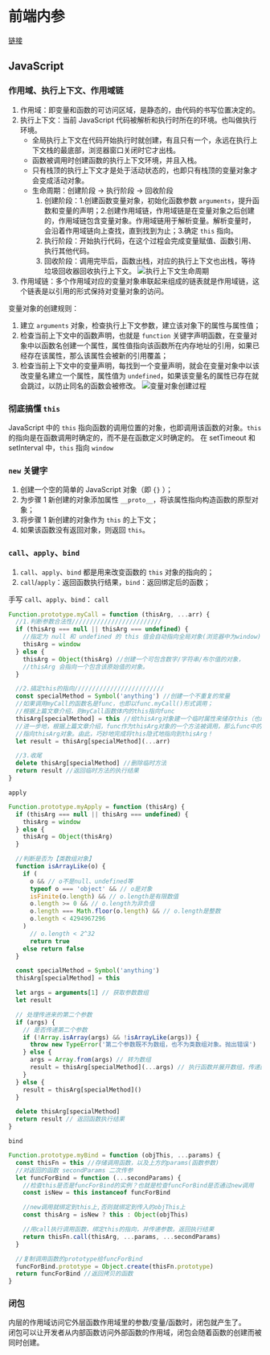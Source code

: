 # 前端内参

[链接](https://coffe1891.gitbook.io)

## JavaScript

### 作用域、执行上下文、作用域链

1. 作用域：即变量和函数的可访问区域，是静态的，由代码的书写位置决定的。
2. 执行上下文：当前 JavaScript 代码被解析和执行时所在的环境。也叫做执行环境。
   - 全局执行上下文在代码开始执行时就创建，有且只有一个，永远在执行上下文栈的最底部，浏览器窗口关闭时它才出栈。
   - 函数被调用时创建函数的执行上下文环境，并且入栈。
   - 只有栈顶的执行上下文才是处于活动状态的，也即只有栈顶的变量对象才会变成活动对象。
   - 生命周期：创建阶段 -> 执行阶段 -> 回收阶段
      1. 创建阶段：1.创建函数变量对象，初始化函数参数 `arguments`，提升函数和变量的声明；2.创建作用域链，作用域链是在变量对象之后创建的，作用域链包含变量对象。作用域链用于解析变量。解析变量时，会沿着作用域链向上查找，直到找到为止；3.确定 `this` 指向。
      2. 执行阶段：开始执行代码，在这个过程会完成变量赋值、函数引用、执行其他代码。
      3. 回收阶段：调用完毕后，函数出栈，对应的执行上下文也出栈，等待垃圾回收器回收执行上下文。
      ![执行上下文生命周期](https://842336892-files.gitbook.io/~/files/v0/b/gitbook-legacy-files/o/assets%2F-LnlixiOMXyluGpXDGGs%2F-LqLCBGNylDxtDnv_Moa%2F-LqLEaykBwa7yCbVyBwY%2Fimage.png?alt=media&token=262dcbd0-f762-4cf1-a720-7536b4baf078)
3. 作用域链：多个作用域对应的变量对象串联起来组成的链表就是作用域链，这个链表是以引用的形式保持对变量对象的访问。

变量对象的创建规则：
1. 建立 `arguments` 对象，检查执行上下文参数，建立该对象下的属性与属性值；
2. 检查当前上下文中的函数声明，也就是 `function` 关键字声明函数，在变量对象中以函数名创建一个属性，属性值指向该函数所在内存地址的引用，如果已经存在该属性，那么该属性会被新的引用覆盖；
3. 检查当前上下文中的变量声明，每找到一个变量声明，就会在变量对象中以该改变量名建立一个属性，属性值为 `undefined`，如果该变量名的属性已存在就会跳过，以防止同名的函数会被修改。 
![变量对象创建过程](https://842336892-files.gitbook.io/~/files/v0/b/gitbook-legacy-files/o/assets%2F-LnlixiOMXyluGpXDGGs%2F-LozJhH36YCqZbPseqUT%2F-LozNd-LWuebcjSUP2f_%2Fimage.png?alt=media&token=4266baf1-f24e-4818-a0c0-66ff9a77222f)

### 彻底搞懂 `this`

JavaScript 中的 `this` 指向函数的调用位置的对象，也即调用该函数的对象。`this` 的指向是在函数调用时确定的，而不是在函数定义时确定的。
在 setTimeout 和 setInterval 中，`this` 指向 `window`

### `new` 关键字

1. 创建一个空的简单的 JavaScript 对象（即 `{}` ）；
2. 为步骤 1 新创建的对象添加属性 `__proto__`，将该属性指向构造函数的原型对象；
3. 将步骤 1 新创建的对象作为 `this` 的上下文；
4. 如果该函数没有返回对象，则返回 `this`。

### `call`、`apply`、`bind`

1. `call`、`apply`、`bind` 都是用来改变函数的 `this` 对象的指向的；
2. `call`/`apply`：返回函数执行结果，`bind`：返回绑定后的函数；

手写 `call`、`apply`、`bind`：
`call`

```js
Function.prototype.myCall = function (thisArg, ...arr) {
  //1.判断参数合法性/////////////////////////
  if (thisArg === null || thisArg === undefined) {
    //指定为 null 和 undefined 的 this 值会自动指向全局对象(浏览器中为window)
    thisArg = window
  } else {
    thisArg = Object(thisArg) //创建一个可包含数字/字符串/布尔值的对象，
    //thisArg 会指向一个包含该原始值的对象。
  }

  //2.搞定this的指向/////////////////////////
  const specialMethod = Symbol('anything') //创建一个不重复的常量
  //如果调用myCall的函数名是func，也即以func.myCall()形式调用；
  //根据上篇文章介绍，则myCall函数体内的this指向func
  thisArg[specialMethod] = this //给thisArg对象建一个临时属性来储存this（也即func函数）
  //进一步地，根据上篇文章介绍，func作为thisArg对象的一个方法被调用，那么func中的this便
  //指向thisArg对象。由此，巧妙地完成将this隐式地指向到thisArg！
  let result = thisArg[specialMethod](...arr)

  //3.收尾
  delete thisArg[specialMethod] //删除临时方法
  return result //返回临时方法的执行结果
}
```

`apply`

```js
Function.prototype.myApply = function (thisArg) {
  if (thisArg === null || thisArg === undefined) {
    thisArg = window
  } else {
    thisArg = Object(thisArg)
  }

  //判断是否为【类数组对象】
  function isArrayLike(o) {
    if (
      o && // o不是null、undefined等
      typeof o === 'object' && // o是对象
      isFinite(o.length) && // o.length是有限数值
      o.length >= 0 && // o.length为非负值
      o.length === Math.floor(o.length) && // o.length是整数
      o.length < 4294967296
    )
      // o.length < 2^32
      return true
    else return false
  }

  const specialMethod = Symbol('anything')
  thisArg[specialMethod] = this

  let args = arguments[1] // 获取参数数组
  let result

  // 处理传进来的第二个参数
  if (args) {
    // 是否传递第二个参数
    if (!Array.isArray(args) && !isArrayLike(args)) {
      throw new TypeError('第二个参数既不为数组，也不为类数组对象。抛出错误')
    } else {
      args = Array.from(args) // 转为数组
      result = thisArg[specialMethod](...args) // 执行函数并展开数组，传递函数参数
    }
  } else {
    result = thisArg[specialMethod]()
  }

  delete thisArg[specialMethod]
  return result // 返回函数执行结果
}
```

`bind`

```js
Function.prototype.myBind = function (objThis, ...params) {
  const thisFn = this //存储调用函数，以及上方的params(函数参数)
  //对返回的函数 secondParams 二次传参
  let funcForBind = function (...secondParams) {
    //检查this是否是funcForBind的实例？也就是检查funcForBind是否通过new调用
    const isNew = this instanceof funcForBind

    //new调用就绑定到this上,否则就绑定到传入的objThis上
    const thisArg = isNew ? this : Object(objThis)

    //用call执行调用函数，绑定this的指向，并传递参数。返回执行结果
    return thisFn.call(thisArg, ...params, ...secondParams)
  }

  //复制调用函数的prototype给funcForBind
  funcForBind.prototype = Object.create(thisFn.prototype)
  return funcForBind //返回拷贝的函数
}
```

### 闭包

内层的作用域访问它外层函数作用域里的参数/变量/函数时，闭包就产生了。  
闭包可以让开发者从内部函数访问外部函数的作用域，闭包会随着函数的创建而被同时创建。
